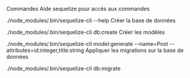 Commandes
Aide sequelize pour accès aux commandes

./node_modules/.bin/sequelize-cli --help
Créer la base de données

./node_modules/.bin/sequelize-cli db:create
Créer les modèles

./node_modules/.bin/sequelize-cli model:generate --name=Post --attributes=id:integer,title:string
Appliquer les migrations sur la base de données

./node_modules/.bin/sequelize-cli db:migrate
